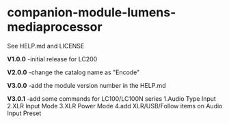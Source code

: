 # companion-module-lumens-mediaprocessor

See HELP.md and LICENSE

**V1.0.0**
-initial release for LC200

**V2.0.0**
-change the catalog name as "Encode"

**V3.0.0**
-add the module version number in the HELP.md

**V3.0.1**
-add some commands for LC100/LC100N series
1.Audio Type Input
2.XLR Input Mode
3.XLR Power Mode
4.add XLR/USB/Follow items on Audio Input Preset
